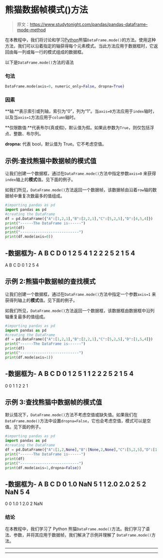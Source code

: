 # 熊猫数据帧模式()方法

> 原文：<https://www.studytonight.com/pandas/pandas-dataframe-mode-method>

在本教程中，我们将讨论和学习[Python](https://www.studytonight.com/python/getting-started-with-python)熊猫`DataFrame.mode()`的方法。使用这种方法，我们可以沿着指定的轴获得每个元素模式。当此方法应用于数据框时，它返回由每一列或每一行的模式组成的数据框。

以下是`DataFrame.mode()`方法的语法

### 句法

```py
DataFrame.mode(axis=0, numeric_only=False, dropna=True)
```

### 因素

**轴:**表示索引或列轴，索引为“0”，列为“1”。当`axis=0`方法应用于`index`轴时，以及当`axis=1`方法应用于`column`轴时。

**仅限数值:**代表布尔(真或假)，默认值为假。如果此参数为`True`，则仅包括浮点、整数、布尔列。

**dropna:** 代表 bool，默认值为 True。它不考虑空值。

## 示例:查找熊猫中数据帧的模式值

让我们创建一个数据框，通过在`DataFrame.mode()`方法中指定参数`axis=0` 来获得`index`轴上的**模式**值。见下面的例子。

如我们所见，`DataFrame.mode()`方法返回一个数据帧，该数据帧由沿着`row`轴的数据帧中重复次数最多的值组成。

```py
#importing pandas as pd
import pandas as pd
#creating the DataFrame
df = pd.DataFrame({"A":[1,2,1],"B":[2,2,1],"C":[5,2,5],"D":[4,5,4]}) 
print("------The DataFrame is------")
print(df)
print("---------------------------")
print(df.mode(axis=0))
```

-数据框为-
A B C D
0 1 2 5 4
1 2 2 2 5
2 1 5 4
-
A B C D
0 1 2 5 4

## 示例 2:熊猫中数据帧的查找模式

让我们创建一个数据框，通过在`DataFrame.mode()`方法中指定一个参数`axis=1` 来获得列轴上的**模式**值。见下面的例子。

如我们所见，`DataFrame.mode()`方法返回一个数据框，该数据框由数据框中沿列轴重复最多的值组成。

```py
#importing pandas as pd
import pandas as pd
#creating the DataFrame
df = pd.DataFrame({"A":[1,2,1],"B":[2,2,1],"C":[5,2,5],"D":[1,5,4]}) 
print("------The DataFrame is------")
print(df)
print("---------------------------")
print(df.mode(axis=1))
```

-数据框为-
A B C D
0 1 2 5 1
1 2 2 2 5
2 1 5 4
-
0
0 1
1 2
2 1

## 示例 3:查找熊猫中数据帧的模式值

默认情况下，`DataFrame.mode()`方法不考虑空值或缺失值。如果我们在`DataFrame.mode()`方法中设置`dropna=False`，它也会考虑空值，模式可以是空值。见下面的例子。

```py
#importing pandas as pd
import pandas as pd
#creating the DataFrame
df = pd.DataFrame({"A":[1,2,None],"B":[None,2,None],"C":[5,2,5],"D":[1,5,4]}) 
print("------The DataFrame is------")
print(df)
print("---------------------------")
print(df.mode(axis=1,dropna=False))
```

-数据框为-
A B C D
0 1.0 NaN 5 1
1 2.0 2.0 2 5
2 NaN 5 4
-
0
0 1.0
1 2.0
2 NaN

### 结论

在本教程中，我们学习了 Python 熊猫`DataFrame.mode()`方法。我们学习了语法、参数，并将其应用于数据帧，我们解决了示例并理解了 `DataFrame.mode()`方法。

* * *

* * *